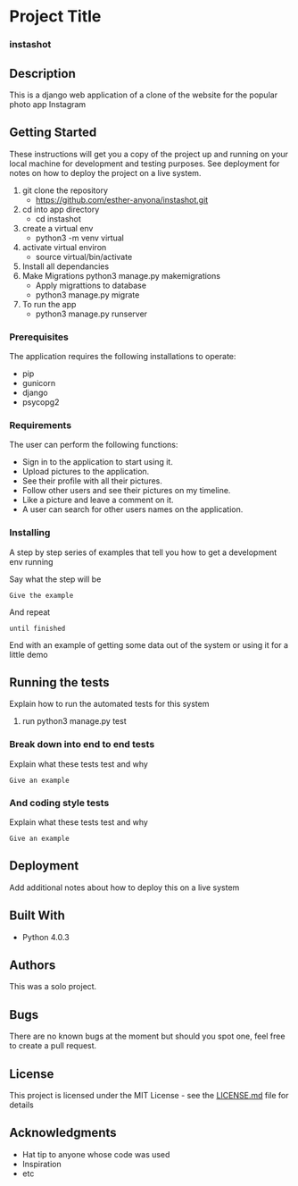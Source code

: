 # Project Title
### instashot
## Description
This is a django web application of a clone of the website for the popular photo app Instagram

## Getting Started

These instructions will get you a copy of the project up and running on your local machine for development and testing purposes. See deployment for notes on how to deploy the project on a live system.
1. git clone the repository
    - https://github.com/esther-anyona/instashot.git
1. cd into app directory
    - cd instashot
1. create a virtual env
    -  python3 -m venv virtual
1. activate virtual environ
    - source virtual/bin/activate
1. Install all dependancies
1. Make Migrations
python3 manage.py makemigrations
    - Apply migrattions to database
    - python3 manage.py migrate
1. To run the app
    - python3 manage.py runserver

### Prerequisites

The application requires the following installations to operate:

* pip
* gunicorn
* django
* psycopg2

### Requirements
The user can perform the following functions:

- Sign in to the application to start using it.
- Upload pictures to the application.
- See their profile with all their pictures.
- Follow other users and see their pictures on my timeline.
- Like a picture and leave a comment on it.
- A user can search for other users names on the application.

### Installing

A step by step series of examples that tell you how to get a development env running

Say what the step will be

```
Give the example
```

And repeat

```
until finished
```

End with an example of getting some data out of the system or using it for a little demo

## Running the tests

Explain how to run the automated tests for this system
1. run python3 manage.py test

### Break down into end to end tests

Explain what these tests test and why

```
Give an example
```

### And coding style tests

Explain what these tests test and why

```
Give an example
```

## Deployment

Add additional notes about how to deploy this on a live system

## Built With
* Python 4.0.3

## Authors
This was a solo project.

## Bugs
There are no known bugs at the moment but should you spot one, feel free to create a pull request.

## License

This project is licensed under the MIT License - see the [LICENSE.md](LICENSE.md) file for details

## Acknowledgments

* Hat tip to anyone whose code was used
* Inspiration
* etc
